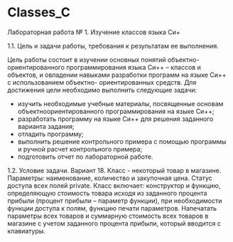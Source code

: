 # Classes_C
Лабораторная работа № 1. Изучение классов языка Си+

1.1. Цель и задачи работы, требования к результатам ее выполнения.

Цель работы состоит в изучении основных понятий объектно- ориентированного
программирования языка Си++ – классов и объектов, и овладении навыками разработки
программ на языке Си++ с использованием объектно- ориентированных средств. Для
достижения цели необходимо выполнить следующие задачи:
- изучить необходимые учебные материалы, посвященные основам объектноориентированного программирования на языке Си++;
- разработать программу на языке Си++ для решения заданного варианта задания;
- отладить программу;
- выполнить решение контрольного примера с помощью программы и ручной
расчет контрольного примера;
- подготовить отчет по лабораторной работе.

1.2. Условие задачи.
Вариант 18.
Класс - некоторый товар в магазине. Параметры: наименование, количество и
закупочная цена. Статус доступа всех полей private. Класс включает: конструктор и
функцию, определяющую стоимость товара исходя из заданного процента прибыли
(процент прибыли – параметр функции), при необходимости функции доступа к полям,
функцию печати параметров. Напечатать параметры всех товаров и суммарную стоимость
всех товаров в магазине с учетом заданного процента прибыли, который вводится с
клавиатуры. 
